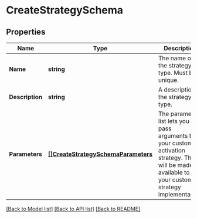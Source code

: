 # CreateStrategySchema

## Properties
Name | Type | Description | Notes
------------ | ------------- | ------------- | -------------
**Name** | **string** | The name of the strategy type. Must be unique. | [default to null]
**Description** | **string** | A description of the strategy type. | [optional] [default to null]
**Parameters** | [**[]CreateStrategySchemaParameters**](createStrategySchema_parameters.md) | The parameter list lets you pass arguments to your custom activation strategy. These will be made available to your custom strategy implementation. | [default to null]

[[Back to Model list]](../README.md#documentation-for-models) [[Back to API list]](../README.md#documentation-for-api-endpoints) [[Back to README]](../README.md)

